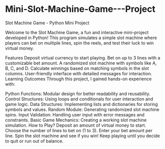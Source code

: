 # Mini-Slot-Machine-Game---Project
Slot Machine Game - Python Mini Project

Welcome to the Slot Machine Game, a fun and interactive mini-project developed in Python! This program simulates a simple slot machine where players can bet on multiple lines, spin the reels, and test their luck to win virtual money.

Features
Deposit virtual currency to start playing.
Bet on up to 3 lines with a customizable bet amount.
A randomized slot machine with symbols like A, B, C, and D.
Calculate winnings based on matching symbols in the slot columns.
User-friendly interface with detailed messages for interaction.
Learning Outcomes
Through this project, I gained hands-on experience with:

Python Functions: Modular design for better readability and reusability.
Control Structures: Using loops and conditionals for user interaction and game logic.
Data Structures: Implementing lists and dictionaries for storing symbols and values.
Random Module: Generating randomized slot machine spins.
Input Validation: Handling user input with error messages and constraints.
Basic Game Mechanics: Creating a working slot machine simulation.
How to Play?
Deposit an amount of virtual money to start.
Choose the number of lines to bet on (1 to 3).
Enter your bet amount per line.
Spin the slot machine and see if you win!
Keep playing until you decide to quit or run out of balance.
